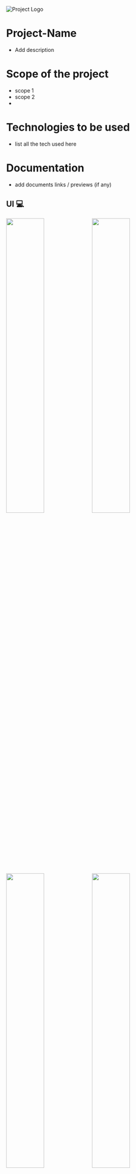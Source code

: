 ![Project Logo](https://user-images.githubusercontent.com/48133426/116282919-f6175280-a7a8-11eb-8b9c-72af7a199dfc.png)

# Project-Name
 - Add description


# Scope of the project
- scope 1
- scope 2
- 
# Technologies to be used
- list all the tech used here

# Documentation
- add documents links / previews (if any)
 
## UI 💻
<img src="https://user-images.githubusercontent.com/48133426/102998463-32157f00-454d-11eb-88ac-d9d68edc0600.png" width="45%"></img> <img src="https://user-images.githubusercontent.com/48133426/102998469-3346ac00-454d-11eb-8ceb-e812f8f76673.png" width="45%"></img> <img src="https://user-images.githubusercontent.com/48133426/102998471-33df4280-454d-11eb-991f-d92c0fd88567.png" width="45%"></img> <img src="https://user-images.githubusercontent.com/48133426/102998472-3477d900-454d-11eb-82c8-252da2924b82.png" width="45%"></img> <img src="https://user-images.githubusercontent.com/48133426/102998476-35a90600-454d-11eb-881b-af6b668c2fa3.png" width="45%"></img> <img src="https://user-images.githubusercontent.com/48133426/102998477-36419c80-454d-11eb-8e1a-b3dede5b88b2.png" width="45%"></img> <img src="https://user-images.githubusercontent.com/48133426/102998479-36da3300-454d-11eb-803d-c87adbdae102.png" width="45%"></img> <img src="https://user-images.githubusercontent.com/48133426/102998481-3772c980-454d-11eb-9298-b32781585f89.png" width="45%"></img> <img src="https://user-images.githubusercontent.com/48133426/102998482-380b6000-454d-11eb-8eb6-c95668d75d1e.png" width="45%"></img> <img src="https://user-images.githubusercontent.com/48133426/102998484-393c8d00-454d-11eb-81b1-0d880623fd33.png" width="45%"></img> 


---------

```javascript

if (youEnjoyed) {
    starThisRepository();
}

```

-----------

## Thank You
- Author : [Nevil Parmar](https://nevilparmar.me)
